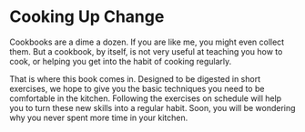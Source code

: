 Cooking Up Change
=======

Cookbooks are a dime a dozen.  If you are like me, you might even collect them.  But a cookbook, by itself, is not very useful at teaching you how to cook, or helping you get into the habit of cooking regularly.

That is where this book comes in.  Designed to be digested in short exercises, we hope to give you the basic techniques you need to be comfortable in the kitchen.  Following the exercises on schedule will help you to turn these new skills into a regular habit.  Soon, you will be wondering why you never spent more time in your kitchen.